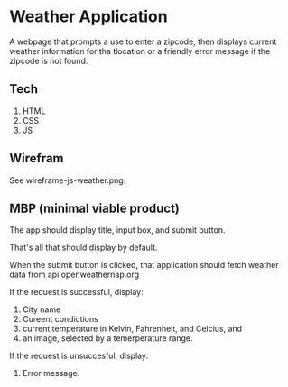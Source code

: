 # Weather Application

A webpage that prompts a use to enter a zipcode, then displays current weather information for tha tlocation or a friendly error message if the zipcode is not found. 

## Tech

1. HTML
2. CSS
3. JS

## Wirefram

See wireframe-js-weather.png.

## MBP (minimal viable product)

The app should display title, input box, and submit button.

That's all that should display by default.

When the submit button is clicked, that application should fetch weather data from api.openweathernap.org

If the request is successful, display:

1. City name
2. Cureent condictions
3. current temperature in Kelvin, Fahrenheit, and Celcius, and
4. an image, selected by a temerperature range. 

If the request is unsuccesful, display:

1. Error message. 